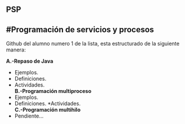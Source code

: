 ## PSP
#Programación de servicios y procesos
----
Github del alumno numero 1 de la lista, esta estructurado de la siguiente manera:  
  
**A.-Repaso de Java**  
 * Ejemplos.  
 * Definiciones.  
 * Actividades.  
**B.-Programación multiproceso**  
 * Ejemplos.
 * Definiciones.
 *Actividades.  
**C.-Programación multihilo**
  * Pendiente...
